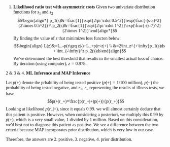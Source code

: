 <font face = 'Palatino'>

1. **Likelihood ratio test with asymmetric costs**
Given two univariate distribution functions for $s_1$ and $s_2$
$$\begin{align*}
p_1(s)&=\frac{1}{\sqrt{2\pi \cdot 0.5^2}}\exp(\frac{-(s-5)^2}{2\times 0.5^2}) \\ 
p_2(s)&=\frac{1}{\sqrt{2\pi \cdot 1^2}}\exp(\frac{-(s-7)^2}{2\times 1^2})
\end{align*}$$
By finding the value of $z$ that minimizes loss functon below:
$$\begin{align} L(z)&=L_-p(r\geq z|-)+L_+p(r<z|+)
\\ &=2\int_z^{+\infty}p_1(s)ds + \int_{-\infty}^z p_2(s)ds\end{align}$$
We've determined the best threshold that results in the smallest actual loss of choice. By iteration (using computer), $z=0.978$.

2 & 3 & 4. **ML Inference and MAP Inference**

Let $p(+)$ denote the prbability of being tested positive ($p(+)=1/100$ million), $p(-)$ the probability of being tested negative, and $r_+$, $r_-$ representing the results of illness tests, we have
$$p(+|r_+)=\frac{p(r_+|+)p(+)}{p(r_+)}$$
Looking at likelihood $p(r_+|+)$, since it equals 0.99. we will almost certainly deduce that this patient is positive. However, when considering a posteriori, we multiply this 0.99 by $p(+)$, which is a very small value, 1 divided by 1 million. Based on this consideration, we'd best not to diagnose this patient as positive. We see a difference between the two criteria because MAP incorporates prior distribution, which is very low in our case.

Therefore, the answers are 2. positive, 3. negative, 4. prior distribution.